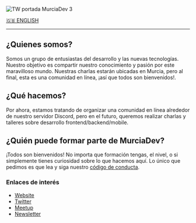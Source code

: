 ![TW portada MurciaDev 3](https://user-images.githubusercontent.com/1859128/168253141-e73ce157-a003-4c56-9571-d12511a0d45a.png)

[🇬🇧 ENGLISH](https://github.com/MurciaDev/.github/blob/main/profile/README.md)

---

## ¿Quienes somos?
Somos un grupo de entusiastas del desarrollo y las nuevas tecnologías. Nuestro objetivo es compartir nuestro conocimiento y pasión por este maravilloso mundo. Nuestras charlas estarán ubicadas en Murcia, pero al final, esta es una comunidad en línea, ¡así que todos son bienvenidos!.

## ¿Qué hacemos?
Por ahora, estamos tratando de organizar una comunidad en línea alrededor de nuestro servidor Discord, pero en el futuro, queremos realizar charlas y talleres sobre desarrollo frontend/backend/mobile.

## ¿Quién puede formar parte de MurciaDev?
¡Todos son bienvenidos! No importa que formación tengas, el nivel, o si simplemente tienes curiosidad sobre lo que hacemos aquí. Lo único que pedimos es que lea y siga nuestro [código de conducta](https://github.com/MurciaDev/CODE_OF_CONDUCT).

### Enlaces de interés
- [Website](https://murcia.dev)
- [Twitter](https://twitter.com/MurciaDev)
- [Meetup](https://www.meetup.com/es-ES/murciadev/)
- [Newsletter](https://www.getrevue.co/profile/murciadev)
